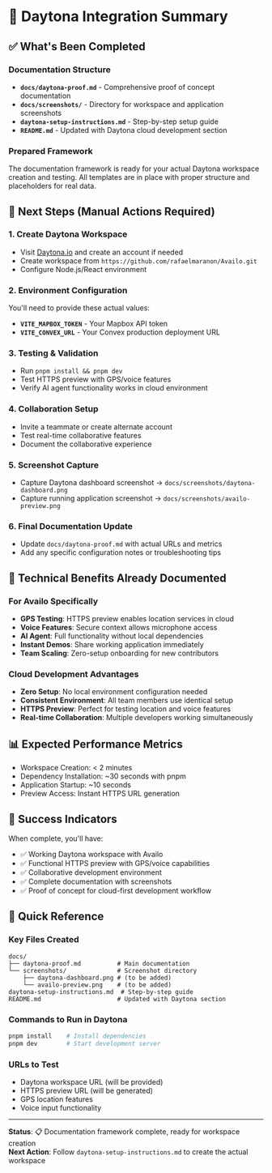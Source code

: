 # 🌟 Daytona Integration Summary

## ✅ What's Been Completed

### Documentation Structure
- **`docs/daytona-proof.md`** - Comprehensive proof of concept documentation
- **`docs/screenshots/`** - Directory for workspace and application screenshots
- **`daytona-setup-instructions.md`** - Step-by-step setup guide
- **`README.md`** - Updated with Daytona cloud development section

### Prepared Framework
The documentation framework is ready for your actual Daytona workspace creation and testing. All templates are in place with proper structure and placeholders for real data.

## 🎯 Next Steps (Manual Actions Required)

### 1. Create Daytona Workspace
- Visit [Daytona.io](https://daytona.io) and create an account if needed
- Create workspace from `https://github.com/rafaelmaranon/Availo.git`
- Configure Node.js/React environment

### 2. Environment Configuration
You'll need to provide these actual values:
- **`VITE_MAPBOX_TOKEN`** - Your Mapbox API token
- **`VITE_CONVEX_URL`** - Your Convex production deployment URL

### 3. Testing & Validation
- Run `pnpm install && pnpm dev`
- Test HTTPS preview with GPS/voice features
- Verify AI agent functionality works in cloud environment

### 4. Collaboration Setup
- Invite a teammate or create alternate account
- Test real-time collaborative features
- Document the collaborative experience

### 5. Screenshot Capture
- Capture Daytona dashboard screenshot → `docs/screenshots/daytona-dashboard.png`
- Capture running application screenshot → `docs/screenshots/availo-preview.png`

### 6. Final Documentation Update
- Update `docs/daytona-proof.md` with actual URLs and metrics
- Add any specific configuration notes or troubleshooting tips

## 🔧 Technical Benefits Already Documented

### For Availo Specifically
- **GPS Testing**: HTTPS preview enables location services in cloud
- **Voice Features**: Secure context allows microphone access
- **AI Agent**: Full functionality without local dependencies
- **Instant Demos**: Share working application immediately
- **Team Scaling**: Zero-setup onboarding for new contributors

### Cloud Development Advantages
- **Zero Setup**: No local environment configuration needed
- **Consistent Environment**: All team members use identical setup
- **HTTPS Preview**: Perfect for testing location and voice features
- **Real-time Collaboration**: Multiple developers working simultaneously

## 📊 Expected Performance Metrics
- Workspace Creation: < 2 minutes
- Dependency Installation: ~30 seconds with pnpm
- Application Startup: ~10 seconds
- Preview Access: Instant HTTPS URL generation

## 🎯 Success Indicators
When complete, you'll have:
- ✅ Working Daytona workspace with Availo
- ✅ Functional HTTPS preview with GPS/voice capabilities
- ✅ Collaborative development environment
- ✅ Complete documentation with screenshots
- ✅ Proof of concept for cloud-first development workflow

## 📝 Quick Reference

### Key Files Created
```
docs/
├── daytona-proof.md          # Main documentation
└── screenshots/              # Screenshot directory
    ├── daytona-dashboard.png # (to be added)
    └── availo-preview.png    # (to be added)
daytona-setup-instructions.md  # Step-by-step guide
README.md                     # Updated with Daytona section
```

### Commands to Run in Daytona
```bash
pnpm install    # Install dependencies
pnpm dev        # Start development server
```

### URLs to Test
- Daytona workspace URL (will be provided)
- HTTPS preview URL (will be generated)
- GPS location features
- Voice input functionality

---

**Status**: 📋 Documentation framework complete, ready for workspace creation  
**Next Action**: Follow `daytona-setup-instructions.md` to create the actual workspace
